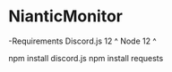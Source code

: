 # NianticMonitor

-Requirements 
Discord.js 12 ^
Node 12 ^

npm install discord.js
npm install requests

